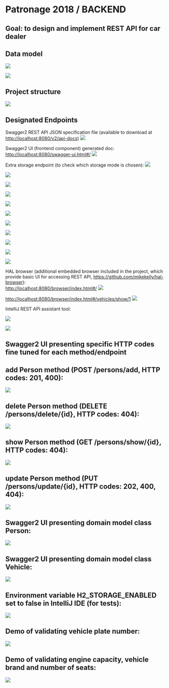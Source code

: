 # Patronage 2018 / BACKEND
Goal: to design and implement REST API for car dealer
----------------------------------------------------


Data model
------------------------

![](images/Identity%20card.jpg)

![](images/Registration%20Certificate.jpg)

Project structure
------------------------

![](images/Project%20structure.png)


Designated Endpoints
--------------------
Swagger2 REST API JSON specification file (available to download at [http://localhost:8080/v2/api-docs](http://localhost:8080/v2/api-docs))
![](images/swagger-api-docs.png)

Swagger2 UI (frontend component) generated doc:  
[http://localhost:8080/swagger-ui.html#/](http://localhost:8080/swagger-ui.html#/)
![](images/swagger1.png)

Extra storage endpoint (to check which storage mode is chosen):
![](images/Extra_storage_endpoint.png)
 
![](images/swagger2.png)

![](images/swagger3.png)

![](images/swagger4.png)

![](images/swagger5.png)

![](images/swagger6.png)

![](images/swagger7.png)

![](images/swagger8.png)

![](images/swagger9.png)

![](images/swagger10.png)

![](images/swagger11.png)

HAL browser (additional embedded browser included in the project, which provide basic UI for accessing REST API, https://github.com/mikekelly/hal-browser):  
[http://localhost:8080/browser/index.html#/](http://localhost:8080/browser/index.html#/)
![](images/HAL_browser1.png)
 
[http://localhost:8080/browser/index.html#/vehicles/show/1](http://localhost:8080/browser/index.html#/vehicles/show/1)
![](images/HAL_browser2.png)

IntelliJ REST API assistant tool:  

![](images/IntelliJ%20Menu%20-%20Test%20REST%20API%20plugin.png)

![](images/IntelliJ%20Test%20REST%20API%20plugin.png)


Swagger2 UI presenting specific HTTP codes fine tuned for each method/endpoint  
---------------------------

add Person method (POST /persons/add, HTTP codes: 201, 400):  
---------------------------------------------
![](images/HTTP_codes_1.png)
  
delete Person method (DELETE /persons/delete/{id}, HTTP codes: 404):  
-----------------------------------------
![](images/HTTP_codes_3.png)
  
show Person method (GET /persons/show/{id}, HTTP codes: 404):  
-----------------------------------
![](images/HTTP_codes_5.png)
  
update Person method (PUT /persons/update/{id}, HTTP codes: 202, 400, 404):  
------------------------------------------  
![](images/HTTP_codes_6.png)
 

Swagger2 UI presenting domain model class Person:  
-----------------------------------------------
![](images/Swagger_model_definition_person.png)


Swagger2 UI presenting domain model class Vehicle:  
-----------------------------------------------
![](images/Swagger_model_definition_vehicle.png)

Environment variable H2_STORAGE_ENABLED set to false in IntelliJ IDE (for tests):
--------------------------------------------------------------------------------
![](images/environment%20setting%20for%20H2%20in%20IntelliJ.png)


Demo of validating vehicle plate number:
---------------------------------------
![](images/validation_demo_wrong_plate_number.png)

Demo of validating engine capacity, vehicle brand and number of seats:
---------------------------------------
![](images/validation_demo_engine_brand_seats.png)
